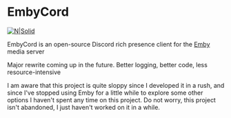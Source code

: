 # EmbyCord

[![N|Solid](https://i.memester.cf/u/jbr.png)](https://electronjs.org/)

EmbyCord is an open-source Discord rich presence client for the [Emby](https://emby.media/) media server

Major rewrite coming up in the future. Better logging, better code, less resource-intensive

I am aware that this project is quite sloppy since I developed it in a rush, and since I've stopped using Emby for a little while to explore some other options I haven't spent any time on this project. Do not worry, this project isn't abandoned, I just haven't worked on it in a while.
